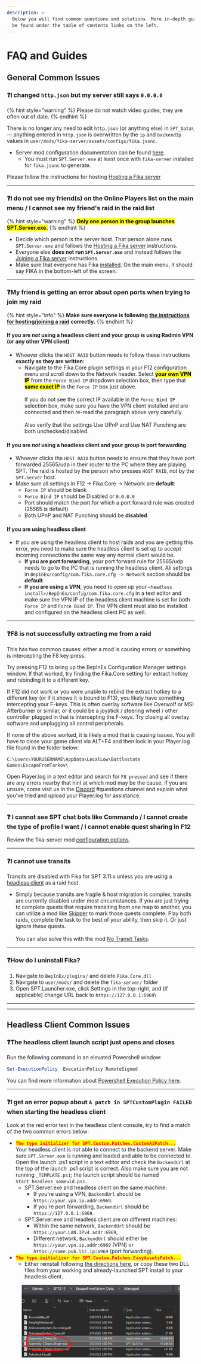 ```yaml
---
description: >-
  Below you will find common questions and solutions. More in-depth guides can
  be found under the table of contents links on the left.
---
```


# FAQ and Guides

## General Common Issues

### ❓I changed `http.json` but my server still says `0.0.0.0`

{% hint style="warning" %}
Please do not watch video guides, they are often out of date.
{% endhint %}

There is no longer any need to edit `http.json` (or anything else) in `SPT_Data\` — anything entered in `http.json` is overwritten by the `ip` and `backendIp` values in `user/mods/fika-server/assets/configs/fika.jsonc`.

* Server mod configuration documentation can be found [here](../fika-configuration/server.md).
  * You must run `SPT.Server.exe` at least once with `fika-server` installed for `fika.jsonc` to generate.

Please follow the instructions for hosting <a href="../hosting-a-fika-server/" class="button primary" data-icon="arrow-right-long">Hosting a Fika server</a>

***

### ❓I do not see my friend(s) on the Online Players list on the main menu / I cannot see my friend's raid in the raid list

{% hint style="warning" %}
<mark style="color:$warning;">**Only one person in the group launches SPT.Server.exe.**</mark>
{% endhint %}

* Decide which person is the server host. That person alone runs `SPT.Server.exe` and follows the [Hosting a Fika server](../hosting-a-fika-server/) instructions.
* Everyone else **does not run `SPT.Server.exe`** and instead follows the [Joining a Fika server](../joining-a-fika-server/) instructions.
* Make sure that everyone has Fika [installed](../installing-fika/). On the main menu, it should say FIKA in the bottom-left of the screen.

***

### ❓My friend is getting an error about open ports when trying to join my raid

{% hint style="info" %}
**Make sure everyone is following** [**the instructions for hosting/joining a raid**](../playing-fika.md) **correctly.**
{% endhint %}

#### If you are _not_ using a headless client and your group is using Radmin VPN (or any other VPN client)

* Whoever clicks the `HOST RAID` button needs to follow these instructions **exactly as they are written**:
  * Navigate to the Fika.Core plugin settings in your F12 configuration menu and scroll down to the Network header. Select <mark style="color:$warning;">**your own VPN IP**</mark> from the `Force Bind IP` dropdown selection box, then type that <mark style="color:$warning;">**same exact IP**</mark> in the `Force IP` box just above.\
    \
    If you do not see the correct IP available in the `Force Bind IP` selection box, make sure you have the VPN client installed and are connected and then re-read the paragraph above very carefully.\
    \
    Also verify that the settings Use UPnP and Use NAT Punching are both unchecked/disabled.

#### If you are _not_ using a headless client and your group is port forwarding

* Whoever clicks the `HOST RAID` button needs to ensure that they have port forwarded 25565/udp in their router to the PC where they are playing SPT. The raid is hosted by the person who presses `HOST RAID`, not by the `SPT.Server` host.
* Make sure all settings in F12 -> Fika.Core -> Network are **default**:
  * `Force IP` should be blank
  * `Force Bind IP` should be Disabled or `0.0.0.0`
  * Port should match the port for which a port forward rule was created (25565 is default)
  * Both UPnP and NAT Punching should be **disabled**

#### If you are using headless client

* If you are using the headless client to host raids and you are getting this error, you need to make sure the headless client is set up to accept incoming connections the same way any normal client would be.&#x20;
  * **If you are port forwarding**, your port forward rule for 25565/udp needs to go to the PC that is running the headless client. All settings in `BepInEx/config/com.fika.core.cfg -> Network` section should be **default**.
  * **If you are using a VPN**, you need to open up your `<headless install>/BepInEx/config/com.fika.core.cfg` in a text editor and make sure the VPN IP of the headless client machine is set for both `Force IP` and `Force Bind IP`. The VPN client must also be installed and configured on the headless client PC as well.

***

### ❓F8 is not successfully extracting me from a raid

This has two common causes: either a mod is causing errors or something is intercepting the F8 key press.

Try pressing F12 to bring up the BepInEx Configuration Manager settings window. If that worked, try finding the Fika.Core setting for extract hotkey and rebinding it to a different key.

If F12 did not work or you were unable to rebind the extract hotkey to a different key (or if it shows it is bound to F13), you likely have something intercepting your F-keys. This is often overlay software like Overwolf or MSI Afterburner or similar, or it could be a joystick / steering wheel / other controller plugged in that is intercepting the F-keys. Try closing all overlay software and unplugging all control peripherals.

If none of the above worked, it is likely a mod that is causing issues. You will have to close your game client via ALT+F4 and then look in your Player.log file found in the folder below:

```
C:\Users\YOURUSERNAME\AppData\LocalLow\Battlestate Games\EscapeFromTarkov\
```

Open Player.log in a text editor and search for `F8 pressed` and see if there are any errors nearby that hint at which mod may be the cause. If you are unsure, come visit us in the [Discord](https://discord.gg/project-fika) #questions channel and explain what you've tried and upload your Player.log for assistance.

***

### ❓ I cannot see SPT chat bots like Commando / I cannot create the type of profile I want / I cannot enable quest sharing in F12

Review the fika-server mod [configuration options](../fika-configuration/server.md).

***

### ❓I cannot use transits

Transits are disabled with Fika for SPT 3.11.x unless you are using a [headless client](../advanced-features/headless-client.md) as a raid host.

* Simply because transits are fragile & host migration is complex, transits are currently disabled under most circumstances. If you are just trying to complete quests that require transiting from one map to another, you can utilize a mod like [Skipper](https://hub.sp-tarkov.com/files/file/1861-skipper/) to mark those quests complete. Play both raids, complete the task to the best of your ability, then skip it. Or just ignore these quests.\
  \
  You can also solve this with the mod [No Transit Tasks](https://hub.sp-tarkov.com/files/file/2616-no-transit-tasks/).

***

### ❓How do I uninstall Fika?

1. Navigate to `BepInEx/plugins/` and delete `Fika.Core.dll`
2. Navigate to `user/mods/` and delete the `fika-server/` folder
3. Open SPT.Launcher.exe, click Settings in the top-right, and (if applicable) change URL back to `https://127.0.0.1:6969`\


***

***

## Headless Client Common Issues

### ❓The headless client launch script just opens and closes

Run the following command in an elevated Powershell window:&#x20;

```powershell
Set-ExecutionPolicy -ExecutionPolicy RemoteSigned
```

You can find more information about [Powershell Execution Policy here](https://learn.microsoft.com/en-us/powershell/module/microsoft.powershell.core/about/about_execution_policies?view=powershell-7.5).

***

### ❓I get an error popup about `A patch in SPTCustomPlugin FAILED` when starting the headless client

Look at the red error text in the headless client console, try to find a match of the two common errors below:

* <mark style="color:red;">**`The type initializer for SPT.Custom.Patches.CustomAiPatch...`**</mark>\
  Your headless client is not able to connect to the backend server. Make sure `SPT.Server.exe` is running and loaded and able to be connected to. Open the launch .ps1 script in a text editor and check the `BackendUrl` at the top of the launch .ps1 script is correct. Also make sure you are not running `_TEMPLATE.ps1`; the launch script should be named `Start_headless_someuid.ps1`.
  * SPT.Server.exe and headless client on the same machine:
    * If you're using a VPN, `BackendUrl` should be `https://your.vpn.ip.addr:6969`.
    * If you're port forwarding, `BackendUrl` should be `https://127.0.0.1:6969`.
  * SPT.Server.exe and headless client are on different machines:
    * Within the same network, `BackendUrl` should be `https://your.LAN.IPv4.addr:6969`,
    * Different network, `BackendUrl` should either be `https://your.vpn.ip.addr:6969` (VPN) or `https://some.pub.lic.ip:6969` (port forwarding).
* <mark style="color:red;">**`The type initializer for SPT.Custom.Patches.EasyAssetsPatch...`**</mark>
  * Either reinstall following [the directions here](../advanced-features/headless-client.md), or copy these two DLL files from your working and already-launched SPT install to your headless client.

<figure><img src="../.gitbook/assets/image.png" alt=""><figcaption></figcaption></figure>

